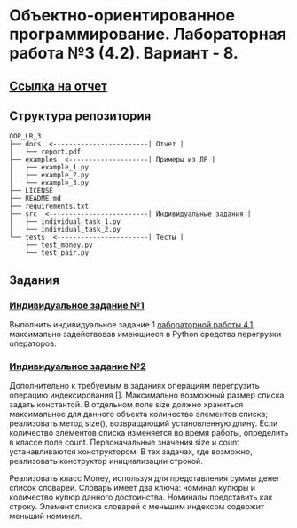 # Объектно-ориентированное программирование. Лабораторная работа №3 (4.2). Вариант - 8.

## [Ссылка на отчет](docs/report.pdf)

## Структура репозитория

```
OOP_LR_3
├── docs  <------------------------| Отчет |
│   └── report.pdf
├── examples  <--------------------| Примеры из ЛР |
│   ├── example_1.py
│   ├── example_2.py
│   └── example_3.py
├── LICENSE
├── README.md
├── requirements.txt
├── src  <-------------------------| Индивидуальные задания |
│   ├── individual_task_1.py
│   └── individual_task_2.py
└── tests  <-----------------------| Тесты |
    ├── test_money.py
    └── test_pair.py
```

## Задания

### [Индивидуальное задание №1](src/individual_task_1.py)

Выполнить индивидуальное задание 1 [лабораторной работы 4.1](https://github.com/m4g0med0v/OOP_LR_1), максимально задействовав
имеющиеся в Python средства перегрузки операторов.

### [Индивидуальное задание №2](src/individual_task_2.py)

Дополнительно к требуемым в заданиях операциям перегрузить операцию индексирования [].
Максимально возможный размер списка задать константой. В отдельном поле size должно
храниться максимальное для данного объекта количество элементов списка; реализовать метод
size(), возвращающий установленную длину. Если количество элементов списка изменяется во
время работы, определить в классе поле count. Первоначальные значения size и count
устанавливаются конструктором. В тех задачах, где возможно, реализовать конструктор инициализации строкой.

Реализовать класс Money, используя для представления суммы денег список словарей.
Словарь имеет два ключа: номинал купюры и количество купюр данного достоинства.
Номиналы представить как строку. Элемент списка словарей с меньшим индексом
содержит меньший номинал.
